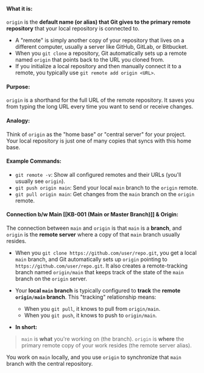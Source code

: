 
#### **What it is:** 
`origin` is the **default name (or alias) that Git gives to the primary remote repository** that your local repository is connected to.
    
- A "remote" is simply another copy of your repository that lives on a different computer, usually a server like GitHub, GitLab, or Bitbucket.
- When you `git clone` a repository, Git automatically sets up a remote named `origin` that points back to the URL you cloned from.
- If you initialize a local repository and then manually connect it to a remote, you typically use `git remote add origin <URL>`.
#### **Purpose:** 
`origin` is a shorthand for the full URL of the remote repository. It saves you from typing the long URL every time you want to send or receive changes.
    
#### **Analogy:** 
Think of `origin` as the "home base" or "central server" for your project. Your local repository is just one of many copies that syncs with this home base.
    
#### **Example Commands:**
    
- `git remote -v`: Show all configured remotes and their URLs (you'll usually see `origin`).
- `git push origin main`: Send your local `main` branch to the `origin` remote.
- `git pull origin main`: Get changes from the `main` branch on the `origin` remote.

#### Connection b/w Main  [[KB-001 (Main or Master Branch)]] & Origin:
The connection between `main` and `origin` is that `main` is a **branch**, and `origin` is the **remote server** where a copy of that `main` branch usually resides.

- When you `git clone https://github.com/user/repo.git`, you get a local `main` branch, and Git automatically sets up `origin` pointing to `https://github.com/user/repo.git`. It also creates a remote-tracking branch named `origin/main` that keeps track of the state of the `main` branch on the `origin` server.

- Your **local `main` branch** is typically configured to **track** the **remote `origin/main` branch**. This "tracking" relationship means:
    - When you `git pull`, it knows to pull from `origin/main`.
    - When you `git push`, it knows to push to `origin/main`.

- **In short:**

> `main` is **what** you're working on (the branch).
> `origin` is **where** the primary remote copy of your work resides (the remote server alias).

You work on `main` locally, and you use `origin` to synchronize that `main` branch with the central repository.